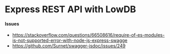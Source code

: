 # Express REST API with LowDB

#### Issues
* https://stackoverflow.com/questions/66508616/require-of-es-modules-is-not-supported-error-with-node-js-express-swagge
* https://github.com/Surnet/swagger-jsdoc/issues/249